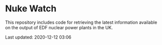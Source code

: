 # Nuke Watch

This repository includes code for retrieving the latest information available on the output of EDF nuclear power plants in the UK.

Last updated: 2020-12-12 03:06